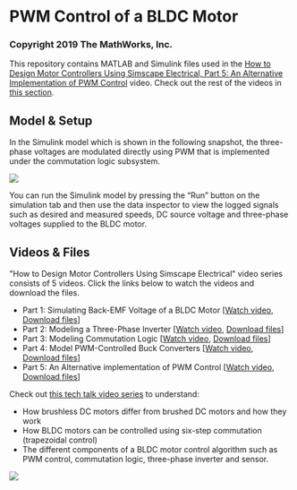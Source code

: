 # PWM Control of a BLDC Motor
### Copyright 2019 The MathWorks, Inc.

This repository contains MATLAB and Simulink files used in the [How to Design Motor Controllers Using Simscape Electrical, Part 5: An Alternative Implementation of PWM Control](https://www.youtube.com/watch?v=_abK4wVDL4Y&list=PLn8PRpmsu08pqegLB5CqfgZCtuK5UKIrx&index=5) video. Check out the rest of the videos in [this section](#videos).

## Model & Setup
In the Simulink model which is shown in the following snapshot, the three-phase voltages are modulated directly using PWM that is implemented under the commutation logic subsystem. 

![](model.png)

You can run the Simulink model by pressing the “Run” button on the simulation tab and then use the data inspector to view the logged signals such as desired and measured speeds, DC source voltage and three-phase voltages supplied to the BLDC motor.

## Videos & Files
"How to Design Motor Controllers Using Simscape Electrical" video series consists of 5 videos. Click the links below to watch the videos and download the files. 

  - Part 1: Simulating Back-EMF Voltage of a BLDC Motor [[Watch video](https://www.youtube.com/watch?v=JDgvBZbnfPw&list=PLn8PRpmsu08pqegLB5CqfgZCtuK5UKIrx&index=1), [Download files](https://github.com/mathworks/Design-motor-controllers-with-Simscape-Electrical/tree/master/1-Simulating-back-emf-voltage-of-a-BLDC-motor)]
  - Part 2: Modeling a Three-Phase Inverter [[Watch video](https://www.youtube.com/watch?v=dghUC_IAj1Q&list=PLn8PRpmsu08pqegLB5CqfgZCtuK5UKIrx&index=2), [Download files](https://github.com/mathworks/Design-motor-controllers-with-Simscape-Electrical/tree/master/2-Modeling-a-three-phase-inverter)]
  - Part 3: Modeling Commutation Logic [[Watch video](https://www.youtube.com/watch?v=NH0O1-mjysU&list=PLn8PRpmsu08pqegLB5CqfgZCtuK5UKIrx&index=3), [Download files](https://github.com/mathworks/Design-motor-controllers-with-Simscape-Electrical/tree/master/3-Modeling-commutation-logic)]
  - Part 4: Model PWM-Controlled Buck Converters [[Watch video](https://www.youtube.com/watch?v=bMJVmyv76Bs&list=PLn8PRpmsu08pqegLB5CqfgZCtuK5UKIrx&index=4), [Download files](https://github.com/mathworks/Design-motor-controllers-with-Simscape-Electrical/tree/master/4-Modeling-a-PWM-controlled-buck-converter)]
  - Part 5: An Alternative implementation of PWM Control [[Watch video](https://www.youtube.com/watch?v=_abK4wVDL4Y&list=PLn8PRpmsu08pqegLB5CqfgZCtuK5UKIrx&index=5), [Download files](https://github.com/mathworks/Design-motor-controllers-with-Simscape-Electrical/tree/master/5-PWM-control-of-a-BLDC-motor)]

Check out [this tech talk video series](https://www.youtube.com/playlist?list=PLn8PRpmsu08qL-EG3DRMtRyokpXQJyhp7) to understand: 
  
- How brushless DC motors differ from brushed DC motors and how they work
- How BLDC motors can be controlled using six-step commutation (trapezoidal control)
- The different components of a BLDC motor control algorithm such as PWM control, commutation logic, three-phase inverter and sensor. 

![](algorithm.png)
